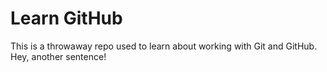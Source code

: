 # Learn GitHub

This is a throwaway repo used to learn about working with Git and GitHub.
Hey, another sentence!
